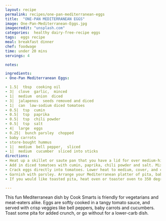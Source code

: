 ```yaml
---
layout: recipe
permalink: recipes/one-pan-mediterranean-eggs
title:  "ONE-PAN MEDITERRANEAN EGGS"
image: One-Pan-Mediterranean-Eggs.jpg
imagecredit: "unsplash.com"
categories:  healthy dairy-free-recipe eggs
tags:  eggs recipe
meal: breakfast dinner
chef: foodwage
time: under 20 mins
servings: 4

notes:

ingredients:
- One-Pan Mediterranean Eggs:

- 1.5|  tbsp  cooking oil
- 3|  clove  garlic,  minced
- 1|  medium  onion  diced
- 3|  jalapenos  seeds removed and diced
- 1|  can  low-sodium diced tomatoes
- 0.5|  tsp  cumin
- 0.5|  tsp  paprika
- 0.5|  tsp  chili powder
- 0.5|  tsp  salt
- 4|  large  eggs
- 0.25|  bunch parsley  chopped
- baby carrots
- store-bought hummus
- 1|  medium  bell pepper,  sliced
- 1|  medium  cucumber  sliced into sticks
directions:
- Heat up a skillet or saute pan that you have a lid for over medium-high heat. Add cooking oil to pan; add garlic, onions and jalapenos to heated oil with a dash of salt. Saute for about 6 minutes, until softened.
- Add in diced tomatoes with cumin, paprika, chili powder and salt. Mix everything through. Saute for about 4 minutes.
- Crack eggs directly into tomatoes. Lower heat to medium, cover, and cook for about 5 minutes, or until eggs are done to your liking.
- Garnish with parsley. Arrange your Mediterranean platter of pita, baby carrots, peppers, cucumbers and hummus. If you have leftover Greek yogurt, you can also serve that up with the eggs. Use pita to scoop up egg and hummus. The veggies can be dipped into hummus and yogurt.
- If you would like toasted pita, heat oven or toaster oven to 350 degrees F (about 177 degrees C). Toast pita for 5 to 7 minutes when oven has warmed up. Serve with the eggs

---
```


This fun Mediterranean dish by Cook Smarts is friendly for vegetarians and meat-eaters alike. Eggs are softly cooked in a tangy tomato sauce, and served with crisp veggies like bell peppers, baby carrots and cucumbers. Toast some pita for added crunch, or go without for a lower-carb dish.